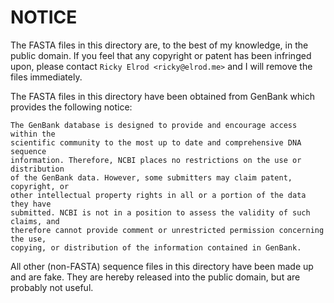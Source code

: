 # NOTICE

The FASTA files in this directory are, to the best of my knowledge, in the
public domain. If you feel that any copyright or patent has been infringed
upon, please contact `Ricky Elrod <ricky@elrod.me>` and I will remove the files
immediately.

The FASTA files in this directory have been obtained from GenBank which
provides the following notice:

```
The GenBank database is designed to provide and encourage access within the
scientific community to the most up to date and comprehensive DNA sequence
information. Therefore, NCBI places no restrictions on the use or distribution
of the GenBank data. However, some submitters may claim patent, copyright, or
other intellectual property rights in all or a portion of the data they have
submitted. NCBI is not in a position to assess the validity of such claims, and
therefore cannot provide comment or unrestricted permission concerning the use,
copying, or distribution of the information contained in GenBank.
```

All other (non-FASTA) sequence files in this directory have been made up and are
fake. They are hereby released into the public domain, but are probably not
useful.
